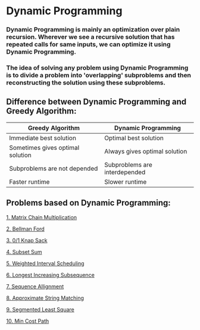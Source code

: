 # Dynamic Programming
### Dynamic Programming is mainly an optimization over plain recursion. Wherever we see a recursive solution that has repeated calls for same inputs, we can optimize it using Dynamic Programming.
### The idea of solving any problem using Dynamic Programming is to divide a problem into 'overlapping' subproblems and then reconstructing the solution using these subproblems.

## Difference between Dynamic Programming and Greedy Algorithm:
| Greedy Algorithm | Dynamic Programming |
| ---------------- | ------------------- |
| Immediate best solution | Optimal best solution |
| Sometimes gives optimal solution | Always gives optimal solution |
| Subproblems are not depended | Subproblems are interdepended |
| Faster runtime | Slower runtime |

## Problems based on Dynamic Programming:
[1. Matrix Chain Multiplication](https://practice.geeksforgeeks.org/problems/matrix-chain-multiplication0303/1)

[2. Bellman Ford](https://practice.geeksforgeeks.org/problems/distance-from-the-source-bellman-ford-algorithm/1)

[3. 0/1 Knap Sack](https://practice.geeksforgeeks.org/problems/0-1-knapsack-problem0945/1)

[4. Subset Sum](https://practice.geeksforgeeks.org/problems/subset-sum-problem-1611555638/1)

[5. Weighted Interval Scheduling](https://www.geeksforgeeks.org/weighted-job-scheduling/)

[6. Longest Increasing Subsequence](https://practice.geeksforgeeks.org/problems/longest-increasing-subsequence-1587115620/1)

[7. Sequence Allignment](https://www.geeksforgeeks.org/sequence-alignment-problem/)

[8. Approximate String Matching](https://www.geeksforgeeks.org/applications-of-string-matching-algorithms/#:~:text=Approximate%20String%20Matching%20Algorithms%3A&text=More%20specifically%2C%20the%20approximate%20string,pattern%20is%20at%20most%20k.)

[9. Segmented Least Square](https://www.geeksforgeeks.org/least-square-regression-line/)

[10. Min Cost Path](https://www.geeksforgeeks.org/dynamic-programming-set-6-min-cost-path/)